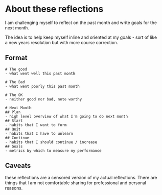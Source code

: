 # About these reflections

I am challenging myself to reflect on the past month and write goals for the next month.

The idea is to help keep myself inline and oriented at my goals - sort of like a new years resolution but with more course correction.

## Format
```
# The good
- what went well this past month

# The Bad
- what went poorly this past month

# The OK
- neither good nor bad, note worthy

# Next Month
## Plan
- high level overview of what I'm going to do next month
## Start
- habits that I want to form
## Quit
- habits that I have to unlearn
## Continue
- habits that I should continue / increase
## Goals
- metrics by which to measure my performance
```


## Caveats
these reflections are a censored version of my actual reflections. There are things that I am not comfortable sharing for professional and personal reasons.  